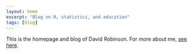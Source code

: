 ```yaml
---
layout: home
excerpt: "Blog on R, statistics, and education"
tags: [blog]
---
```


This is the homepage and blog of David Robinson. For more about me, <a href="/about" style="text-decoration: underline">see here</a>.
